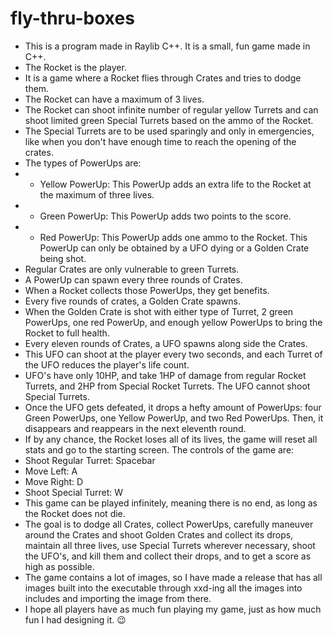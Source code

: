 # fly-thru-boxes
* This is a program made in Raylib C++. It is a small, fun game made in C++.
* The Rocket is the player.
* It is a game where a Rocket flies through Crates and tries to dodge them.
* The Rocket can have a maximum of 3 lives.
* The Rocket can shoot infinite number of regular yellow Turrets and can shoot limited green Special Turrets based on the ammo of the Rocket.
* The Special Turrets are to be used sparingly and only in emergencies, like when you don't have enough time to reach the opening of the crates.
* The types of PowerUps are: 
* - Yellow PowerUp: This PowerUp adds an extra life to the Rocket at the maximum of three lives.
* - Green PowerUp: This PowerUp adds two points to the score.
* - Red PowerUp: This PowerUp adds one ammo to the Rocket. This PowerUp can only be obtained by a UFO dying or a Golden Crate being shot.
* Regular Crates are only vulnerable to green Turrets.
* A PowerUp can spawn every three rounds of Crates.
* When a Rocket collects those PowerUps, they get benefits.
* Every five rounds of crates, a Golden Crate spawns.
* When the Golden Crate is shot with either type of Turret, 2 green PowerUps, one red PowerUp, and enough yellow PowerUps to bring the Rocket to full health.
* Every eleven rounds of Crates, a UFO spawns along side the Crates.
* This UFO can shoot at the player every two seconds, and each Turret of the UFO reduces the player's life count.
* UFO's have only 10HP, and take 1HP of damage from regular Rocket Turrets, and 2HP from Special Rocket Turrets. The UFO cannot shoot Special Turrets.
* Once the UFO gets defeated, it drops a hefty amount of PowerUps: four Green PowerUps, one Yellow PowerUp, and two Red PowerUps. Then, it disappears and reappears in the next eleventh round.
* If by any chance, the Rocket loses all of its lives, the game will reset all stats and go to the starting screen.
The controls of the game are:
* Shoot Regular Turret: Spacebar
* Move Left: A
* Move Right: D
* Shoot Special Turret: W
* This game can be played infinitely, meaning there is no end, as long as the Rocket does not die.
* The goal is to dodge all Crates, collect PowerUps, carefully maneuver around the Crates and shoot Golden Crates and collect its drops, maintain all three lives, use Special Turrets wherever necessary, shoot the UFO's, and kill them and collect their drops, and to get a score as high as possible.
* The game contains a lot of images, so I have made a release that has all images built into the executable through xxd-ing all the images into includes and importing the image from there.
* I hope all players have as much fun playing my game, just as how much fun I had designing it. 😉

